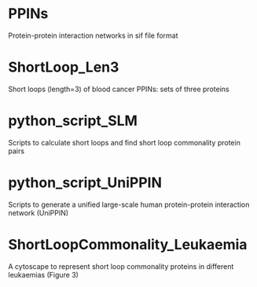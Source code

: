 # PPINs

Protein-protein interaction networks in sif file format

# ShortLoop_Len3

Short loops (length=3) of blood cancer PPINs: sets of three proteins 

# python_script_SLM

Scripts to calculate short loops and find short loop commonality protein pairs

# python_script_UniPPIN

Scripts to generate a unified large-scale human protein-protein interaction network (UniPPIN)

# ShortLoopCommonality_Leukaemia

A cytoscape to represent short loop commonality proteins in different leukaemias (Figure 3)
